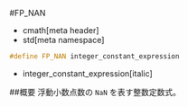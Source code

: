 #FP_NAN
* cmath[meta header]
* std[meta namespace]

```cpp
#define FP_NAN integer_constant_expression
```
* integer_constant_expression[italic]

##概要
浮動小数点数の `NaN` を表す整数定数式。
